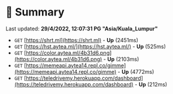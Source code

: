 # 📖 Summary
Last updated: **29/4/2022, 12:07:31 PG "Asia/Kuala_Lumpur"**

- `GET` [https://shrt.ml](https://shrt.ml) - **Up** (2451ms)
- `GET` [https://hst.aytea.ml/](https://hst.aytea.ml/) - **Up** (525ms)
- `GET` [https://color.aytea.ml/4b31d6.png](https://color.aytea.ml/4b31d6.png) - **Up** (2103ms)
- `GET` [https://memeapi.aytea14.repl.co/gimme](https://memeapi.aytea14.repl.co/gimme) - **Up** (4772ms)
- `GET` [https://teledrivemy.herokuapp.com/dashboard](https://teledrivemy.herokuapp.com/dashboard) - **Up** (212ms)
